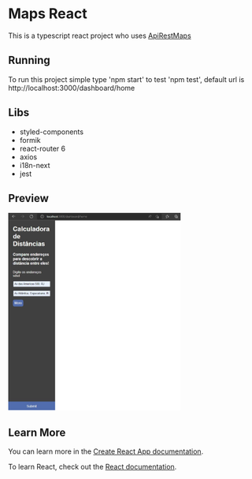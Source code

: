 # Maps React

This is a typescript react project who uses <a target='blank'  href="https://github.com/HenriqueGomesOriginal/ApiRestMaps">ApiRestMaps</a>

## Running

To run this project simple type 'npm start' to test 'npm test', default url is http://localhost:3000/dashboard/home

## Libs

- styled-components
- formik
- react-router 6
- axios
- i18n-next
- jest

## Preview

<img alt='preview' src='readme-picture.jpg' width='350px' height='400px'>

## Learn More

You can learn more in the [Create React App documentation](https://facebook.github.io/create-react-app/docs/getting-started).

To learn React, check out the [React documentation](https://reactjs.org/).
